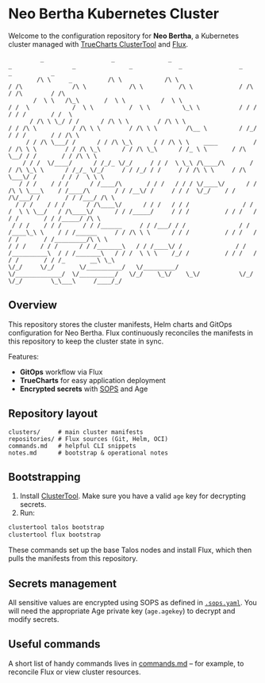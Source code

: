 # Neo Bertha Kubernetes Cluster

Welcome to the configuration repository for **Neo Bertha**, a Kubernetes cluster
managed with [TrueCharts ClusterTool](https://truecharts.org) and
[Flux](https://fluxcd.io).

```text
         _                   _               _                           _                 _               _             _                _       _           _          
        /\ \     _          /\ \            /\ \                        / /\              /\ \            /\ \          /\ \             / /\    / /\        / /\        
       /  \ \   /\_\       /  \ \          /  \ \                      / /  \            /  \ \          /  \ \         \_\ \           / / /   / / /       / /  \       
      / /\ \ \_/ / /      / /\ \ \        / /\ \ \                    / / /\ \          / /\ \ \        / /\ \ \        /\__ \         / /_/   / / /       / / /\ \      
     / / /\ \___/ /      / / /\ \_\      / / /\ \ \    ____          / / /\ \ \        / / /\ \_\      / / /\ \_\      / /_ \ \       / /\ \__/ / /       / / /\ \ \     
    / / /  \/____/      / /_/_ \/_/     / / /  \ \_\ /\____/\       / / /\ \_\ \      / /_/_ \/_/     / / /_/ / /     / / /\ \ \     / /\ \___\/ /       / / /  \ \ \    
   / / /    / / /      / /____/\       / / /   / / / \/____\/      / / /\ \ \___\    / /____/\       / / /__\/ /     / / /  \/_/    / / /\/___/ /       / / /___/ /\ \   
  / / /    / / /      / /\____\/      / / /   / / /               / / /  \ \ \__/   / /\____\/      / / /_____/     / / /          / / /   / / /       / / /_____/ /\ \  
 / / /    / / /      / / /______     / / /___/ / /               / / /____\_\ \    / / /______     / / /\ \ \      / / /          / / /   / / /       / /_________/\ \ \ 
/ / /    / / /      / / /_______\   / / /____\/ /               / / /__________\  / / /_______\   / / /  \ \ \    /_/ /          / / /   / / /       / / /_       __\ \_\
\/_/     \/_/       \/__________/   \/_________/                \/_____________/  \/__________/   \/_/    \_\/    \_\/           \/_/    \/_/        \_\___\     /____/_/
```

## Overview

This repository stores the cluster manifests, Helm charts and GitOps
configuration for Neo Bertha. Flux continuously reconciles the manifests
in this repository to keep the cluster state in sync.

Features:

- **GitOps** workflow via Flux
- **TrueCharts** for easy application deployment
- **Encrypted secrets** with [SOPS](https://github.com/getsops/sops) and Age

## Repository layout

```text
clusters/     # main cluster manifests
repositories/ # Flux sources (Git, Helm, OCI)
commands.md   # helpful CLI snippets
notes.md      # bootstrap & operational notes
```

## Bootstrapping

1. Install [ClusterTool](https://truecharts.org/). Make sure you have a
   valid `age` key for decrypting secrets.
2. Run:

```bash
clustertool talos bootstrap
clustertool flux bootstrap
```

These commands set up the base Talos nodes and install Flux, which then
pulls the manifests from this repository.

## Secrets management

All sensitive values are encrypted using SOPS as defined in
[`.sops.yaml`](.sops.yaml). You will need the appropriate Age private key
(`age.agekey`) to decrypt and modify secrets.

## Useful commands
A short list of handy commands lives in [commands.md](commands.md) – for example, to reconcile Flux or view cluster resources.
